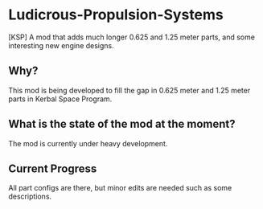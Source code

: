 # Ludicrous-Propulsion-Systems
[KSP] A mod that adds much longer 0.625 and 1.25 meter parts, and some interesting new engine designs.

## Why?
This mod is being developed to fill the gap in 0.625 meter and 1.25 meter parts in Kerbal Space Program. 

## What is the state of the mod at the moment?
The mod is currently under heavy development. 

## Current Progress
All part configs are there, but minor edits are needed such as some descriptions.
